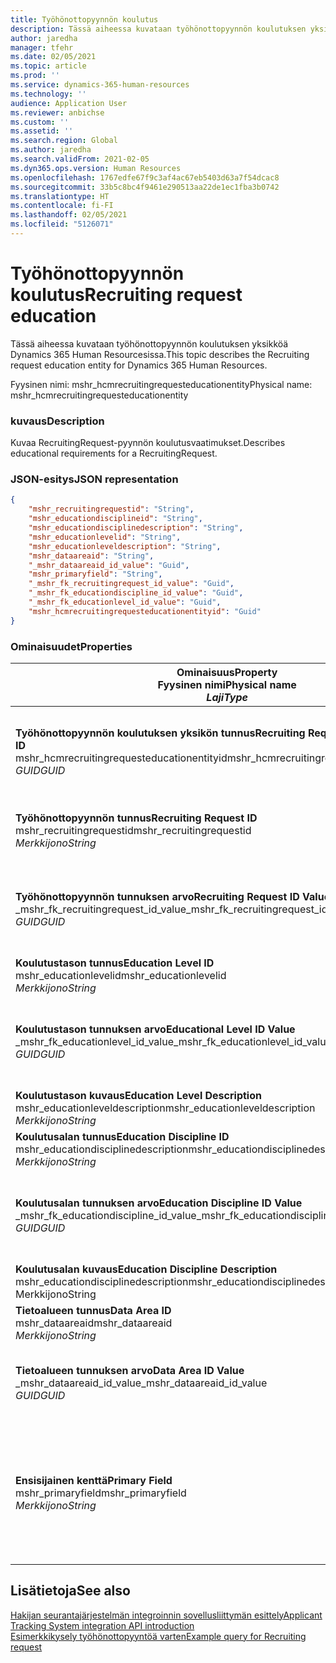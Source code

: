 ```yaml
---
title: Työhönottopyynnön koulutus
description: Tässä aiheessa kuvataan työhönottopyynnön koulutuksen yksikköä Dynamics 365 Human Resourcesissa.
author: jaredha
manager: tfehr
ms.date: 02/05/2021
ms.topic: article
ms.prod: ''
ms.service: dynamics-365-human-resources
ms.technology: ''
audience: Application User
ms.reviewer: anbichse
ms.custom: ''
ms.assetid: ''
ms.search.region: Global
ms.author: jaredha
ms.search.validFrom: 2021-02-05
ms.dyn365.ops.version: Human Resources
ms.openlocfilehash: 1767edfe67f9c3af4ac67eb5403d63a7f54dcac8
ms.sourcegitcommit: 33b5c8bc4f9461e290513aa22de1ec1fba3b0742
ms.translationtype: HT
ms.contentlocale: fi-FI
ms.lasthandoff: 02/05/2021
ms.locfileid: "5126071"
---
```

# <a name="recruiting-request-education"></a><span data-ttu-id="40124-103">Työhönottopyynnön koulutus</span><span class="sxs-lookup"><span data-stu-id="40124-103">Recruiting request education</span></span>

<span data-ttu-id="40124-104">Tässä aiheessa kuvataan työhönottopyynnön koulutuksen yksikköä Dynamics 365 Human Resourcesissa.</span><span class="sxs-lookup"><span data-stu-id="40124-104">This topic describes the Recruiting request education entity for Dynamics 365 Human Resources.</span></span>

<span data-ttu-id="40124-105">Fyysinen nimi: mshr_hcmrecruitingrequesteducationentity</span><span class="sxs-lookup"><span data-stu-id="40124-105">Physical name: mshr_hcmrecruitingrequesteducationentity</span></span>

### <a name="description"></a><span data-ttu-id="40124-106">kuvaus</span><span class="sxs-lookup"><span data-stu-id="40124-106">Description</span></span>

<span data-ttu-id="40124-107">Kuvaa RecruitingRequest-pyynnön koulutusvaatimukset.</span><span class="sxs-lookup"><span data-stu-id="40124-107">Describes educational requirements for a RecruitingRequest.</span></span>

### <a name="json-representation"></a><span data-ttu-id="40124-108">JSON-esitys</span><span class="sxs-lookup"><span data-stu-id="40124-108">JSON representation</span></span>

```json
{
    "mshr_recruitingrequestid": "String",
    "mshr_educationdisciplineid": "String",
    "mshr_educationdisciplinedescription": "String",
    "mshr_educationlevelid": "String",
    "mshr_educationleveldescription": "String",
    "mshr_dataareaid": "String",
    "_mshr_dataareaid_id_value": "Guid",
    "mshr_primaryfield": "String",
    "_mshr_fk_recruitingrequest_id_value": "Guid",
    "_mshr_fk_educationdiscipline_id_value": "Guid",
    "_mshr_fk_educationlevel_id_value": "Guid",
    "mshr_hcmrecruitingrequesteducationentityid": "Guid"
}
```

### <a name="properties"></a><span data-ttu-id="40124-109">Ominaisuudet</span><span class="sxs-lookup"><span data-stu-id="40124-109">Properties</span></span>

| <span data-ttu-id="40124-110">Ominaisuus</span><span class="sxs-lookup"><span data-stu-id="40124-110">Property</span></span><br><span data-ttu-id="40124-111">**Fyysinen nimi**</span><span class="sxs-lookup"><span data-stu-id="40124-111">**Physical name**</span></span><br><span data-ttu-id="40124-112">**_Laji_**</span><span class="sxs-lookup"><span data-stu-id="40124-112">**_Type_**</span></span> | <span data-ttu-id="40124-113">Käytä</span><span class="sxs-lookup"><span data-stu-id="40124-113">Use</span></span> | <span data-ttu-id="40124-114">kuvaus</span><span class="sxs-lookup"><span data-stu-id="40124-114">Description</span></span> |
| --- | --- | --- |
| <span data-ttu-id="40124-115">**Työhönottopyynnön koulutuksen yksikön tunnus**</span><span class="sxs-lookup"><span data-stu-id="40124-115">**Recruiting Request Education Entity ID**</span></span><br><span data-ttu-id="40124-116">mshr_hcmrecruitingrequesteducationentityid</span><span class="sxs-lookup"><span data-stu-id="40124-116">mshr_hcmrecruitingrequesteducationentityid</span></span><br><span data-ttu-id="40124-117">*GUID*</span><span class="sxs-lookup"><span data-stu-id="40124-117">*GUID*</span></span> | <span data-ttu-id="40124-118">Vain luku</span><span class="sxs-lookup"><span data-stu-id="40124-118">Read-only</span></span><br><span data-ttu-id="40124-119">Vaadittu</span><span class="sxs-lookup"><span data-stu-id="40124-119">Required</span></span> | <span data-ttu-id="40124-120">Järjestelmän luoma työhönottopyynnön koulutuksen tietueen yksilöivä tunnus.</span><span class="sxs-lookup"><span data-stu-id="40124-120">System-generated unique identifier for the Recruiting Request Education record.</span></span> |
| <span data-ttu-id="40124-121">**Työhönottopyynnön tunnus**</span><span class="sxs-lookup"><span data-stu-id="40124-121">**Recruiting Request ID**</span></span><br><span data-ttu-id="40124-122">mshr_recruitingrequestid</span><span class="sxs-lookup"><span data-stu-id="40124-122">mshr_recruitingrequestid</span></span><br><span data-ttu-id="40124-123">*Merkkijono*</span><span class="sxs-lookup"><span data-stu-id="40124-123">*String*</span></span> | <span data-ttu-id="40124-124">Kirjoita kerran</span><span class="sxs-lookup"><span data-stu-id="40124-124">Write-once</span></span><br><span data-ttu-id="40124-125">Vaadittu</span><span class="sxs-lookup"><span data-stu-id="40124-125">Required</span></span> | <span data-ttu-id="40124-126">Käyttäjän luettava liittyvän työhönottopyynnön yksilöivä tunnus.</span><span class="sxs-lookup"><span data-stu-id="40124-126">The user-readable unique identifier of the related recruiting request.</span></span> |
| <span data-ttu-id="40124-127">**Työhönottopyynnön tunnuksen arvo**</span><span class="sxs-lookup"><span data-stu-id="40124-127">**Recruiting Request ID Value**</span></span><br><span data-ttu-id="40124-128">_mshr_fk_recruitingrequest_id_value</span><span class="sxs-lookup"><span data-stu-id="40124-128">_mshr_fk_recruitingrequest_id_value</span></span><br><span data-ttu-id="40124-129">*GUID*</span><span class="sxs-lookup"><span data-stu-id="40124-129">*GUID*</span></span> | <span data-ttu-id="40124-130">Vain luku</span><span class="sxs-lookup"><span data-stu-id="40124-130">Read-only</span></span><br><span data-ttu-id="40124-131">Vaadittu</span><span class="sxs-lookup"><span data-stu-id="40124-131">Required</span></span><br><span data-ttu-id="40124-132">Viiteavain: mshr_hcmrecruitingrequestentity-yksikön mshr_hcmrecruitingrequestentityid</span><span class="sxs-lookup"><span data-stu-id="40124-132">Foreign key: mshr_hcmrecruitingrequestentityid of mshr_hcmrecruitingrequestentity</span></span> | <span data-ttu-id="40124-133">Järjestelmän luoma liittyvän työhönottopyynnön yksilöivä tunnus.</span><span class="sxs-lookup"><span data-stu-id="40124-133">System-generated unique identifier of the related recruiting request.</span></span> |
| <span data-ttu-id="40124-134">**Koulutustason tunnus**</span><span class="sxs-lookup"><span data-stu-id="40124-134">**Education Level ID**</span></span><br><span data-ttu-id="40124-135">mshr_educationlevelid</span><span class="sxs-lookup"><span data-stu-id="40124-135">mshr_educationlevelid</span></span><br><span data-ttu-id="40124-136">*Merkkijono*</span><span class="sxs-lookup"><span data-stu-id="40124-136">*String*</span></span> | <span data-ttu-id="40124-137">Kirjoita kerran</span><span class="sxs-lookup"><span data-stu-id="40124-137">Write-once</span></span><br><span data-ttu-id="40124-138">Vaadittu</span><span class="sxs-lookup"><span data-stu-id="40124-138">Required</span></span> | <span data-ttu-id="40124-139">Vaadittu koulutustaso.</span><span class="sxs-lookup"><span data-stu-id="40124-139">The level of education required.</span></span> |
| <span data-ttu-id="40124-140">**Koulutustason tunnuksen arvo**</span><span class="sxs-lookup"><span data-stu-id="40124-140">**Educational Level ID Value**</span></span><br><span data-ttu-id="40124-141">_mshr_fk_educationlevel_id_value</span><span class="sxs-lookup"><span data-stu-id="40124-141">_mshr_fk_educationlevel_id_value</span></span><br><span data-ttu-id="40124-142">*GUID*</span><span class="sxs-lookup"><span data-stu-id="40124-142">*GUID*</span></span> | <span data-ttu-id="40124-143">Vain luku</span><span class="sxs-lookup"><span data-stu-id="40124-143">Read-only</span></span><br><span data-ttu-id="40124-144">Vaadittu</span><span class="sxs-lookup"><span data-stu-id="40124-144">Required</span></span><br><span data-ttu-id="40124-145">Viiteavain: mshr_hcmeducationlevelentity-yksikön mshr_hcmeducationlevelentityid</span><span class="sxs-lookup"><span data-stu-id="40124-145">Foreign key: mshr_hcmeducationlevelentityid of mshr_hcmeducationlevelentity</span></span> | <span data-ttu-id="40124-146">Järjestelmän luoma vaaditun koulutustason yksilöivä tunnus.</span><span class="sxs-lookup"><span data-stu-id="40124-146">System-generated unique identifier of the level of education required.</span></span> |
| <span data-ttu-id="40124-147">**Koulutustason kuvaus**</span><span class="sxs-lookup"><span data-stu-id="40124-147">**Education Level Description**</span></span><br><span data-ttu-id="40124-148">mshr_educationleveldescription</span><span class="sxs-lookup"><span data-stu-id="40124-148">mshr_educationleveldescription</span></span><br><span data-ttu-id="40124-149">*Merkkijono*</span><span class="sxs-lookup"><span data-stu-id="40124-149">*String*</span></span> | <span data-ttu-id="40124-150">Vain luku</span><span class="sxs-lookup"><span data-stu-id="40124-150">Read-only</span></span><br><span data-ttu-id="40124-151">Vaadittu</span><span class="sxs-lookup"><span data-stu-id="40124-151">Required</span></span> | <span data-ttu-id="40124-152">Vaadittu osaamisalueen tason kuvaus.</span><span class="sxs-lookup"><span data-stu-id="40124-152">The description of the level required for the skill.</span></span> |
| <span data-ttu-id="40124-153">**Koulutusalan tunnus**</span><span class="sxs-lookup"><span data-stu-id="40124-153">**Education Discipline ID**</span></span><br><span data-ttu-id="40124-154">mshr_educationdisciplinedescription</span><span class="sxs-lookup"><span data-stu-id="40124-154">mshr_educationdisciplinedescription</span></span><br><span data-ttu-id="40124-155">*Merkkijono*</span><span class="sxs-lookup"><span data-stu-id="40124-155">*String*</span></span> | <span data-ttu-id="40124-156">Kirjoita kerran</span><span class="sxs-lookup"><span data-stu-id="40124-156">Write-once</span></span><br><span data-ttu-id="40124-157">Vaadittu</span><span class="sxs-lookup"><span data-stu-id="40124-157">Required</span></span> | <span data-ttu-id="40124-158">Koulutusala.</span><span class="sxs-lookup"><span data-stu-id="40124-158">The area of educational discipline.</span></span> |
| <span data-ttu-id="40124-159">**Koulutusalan tunnuksen arvo**</span><span class="sxs-lookup"><span data-stu-id="40124-159">**Education Discipline ID Value**</span></span><br><span data-ttu-id="40124-160">_mshr_fk_educationdiscipline_id_value</span><span class="sxs-lookup"><span data-stu-id="40124-160">_mshr_fk_educationdiscipline_id_value</span></span><br><span data-ttu-id="40124-161">*GUID*</span><span class="sxs-lookup"><span data-stu-id="40124-161">*GUID*</span></span> | <span data-ttu-id="40124-162">Vain luku</span><span class="sxs-lookup"><span data-stu-id="40124-162">Read-only</span></span><br><span data-ttu-id="40124-163">Vaadittu</span><span class="sxs-lookup"><span data-stu-id="40124-163">Required</span></span><br><span data-ttu-id="40124-164">Viiteavain: mshr_hcmeducationdisciplineentity-yksikön mshr_hcmeducationdisciplineentityid</span><span class="sxs-lookup"><span data-stu-id="40124-164">Foreign key: mshr_hcmeducationdisciplineentityid of mshr_hcmeducationdisciplineentity</span></span> | <span data-ttu-id="40124-165">Järjestelmän luoma koulutusalan yksilöivä tunnus.</span><span class="sxs-lookup"><span data-stu-id="40124-165">System-generated unique identifier of the area of educational discipline.</span></span> |
| <span data-ttu-id="40124-166">**Koulutusalan kuvaus**</span><span class="sxs-lookup"><span data-stu-id="40124-166">**Education Discipline Description**</span></span><br><span data-ttu-id="40124-167">mshr_educationdisciplinedescription</span><span class="sxs-lookup"><span data-stu-id="40124-167">mshr_educationdisciplinedescription</span></span><br><span data-ttu-id="40124-168">Merkkijono</span><span class="sxs-lookup"><span data-stu-id="40124-168">String</span></span> | <span data-ttu-id="40124-169">Vain luku</span><span class="sxs-lookup"><span data-stu-id="40124-169">Read-only</span></span><br><span data-ttu-id="40124-170">Vaadittu</span><span class="sxs-lookup"><span data-stu-id="40124-170">Required</span></span> | <span data-ttu-id="40124-171">Koulutusalan kuvaus.</span><span class="sxs-lookup"><span data-stu-id="40124-171">The description of the area of educational discipline.</span></span> |
| <span data-ttu-id="40124-172">**Tietoalueen tunnus**</span><span class="sxs-lookup"><span data-stu-id="40124-172">**Data Area ID**</span></span><br><span data-ttu-id="40124-173">mshr_dataareaid</span><span class="sxs-lookup"><span data-stu-id="40124-173">mshr_dataareaid</span></span><br><span data-ttu-id="40124-174">*Merkkijono*</span><span class="sxs-lookup"><span data-stu-id="40124-174">*String*</span></span> | <span data-ttu-id="40124-175">Luku/Kirjoitus</span><span class="sxs-lookup"><span data-stu-id="40124-175">Read/write</span></span><br><span data-ttu-id="40124-176">Valinnainen</span><span class="sxs-lookup"><span data-stu-id="40124-176">Optional</span></span> | <span data-ttu-id="40124-177">Määrittää oikeushenkilön (yrityksen).</span><span class="sxs-lookup"><span data-stu-id="40124-177">Specifies the legal entity (company).</span></span>|
| <span data-ttu-id="40124-178">**Tietoalueen tunnuksen arvo**</span><span class="sxs-lookup"><span data-stu-id="40124-178">**Data Area ID Value**</span></span><br><span data-ttu-id="40124-179">_mshr_dataareaid_id_value</span><span class="sxs-lookup"><span data-stu-id="40124-179">_mshr_dataareaid_id_value</span></span><br><span data-ttu-id="40124-180">*GUID*</span><span class="sxs-lookup"><span data-stu-id="40124-180">*GUID*</span></span> | <span data-ttu-id="40124-181">Vain luku</span><span class="sxs-lookup"><span data-stu-id="40124-181">Read-only</span></span><br><span data-ttu-id="40124-182">Valinnainen</span><span class="sxs-lookup"><span data-stu-id="40124-182">Optional</span></span><br><span data-ttu-id="40124-183">Viiteavain: cdm_companyid of cdm_company-yksikkö</span><span class="sxs-lookup"><span data-stu-id="40124-183">Foreign key: cdm_companyid of cdm_company entity</span></span> | <span data-ttu-id="40124-184">Järjestelmän luoma GUID-tunnus, joka yksilöi oikeushenkilön (yrityksen).</span><span class="sxs-lookup"><span data-stu-id="40124-184">System-generated GUID value identifying the legal entity (company).</span></span> |
| <span data-ttu-id="40124-185">**Ensisijainen kenttä**</span><span class="sxs-lookup"><span data-stu-id="40124-185">**Primary Field**</span></span><br><span data-ttu-id="40124-186">mshr_primaryfield</span><span class="sxs-lookup"><span data-stu-id="40124-186">mshr_primaryfield</span></span><br><span data-ttu-id="40124-187">*Merkkijono*</span><span class="sxs-lookup"><span data-stu-id="40124-187">*String*</span></span> | <span data-ttu-id="40124-188">Vain luku</span><span class="sxs-lookup"><span data-stu-id="40124-188">Read-only</span></span><br><span data-ttu-id="40124-189">Vaadittu</span><span class="sxs-lookup"><span data-stu-id="40124-189">Required</span></span> | <span data-ttu-id="40124-190">Työhönottopyynnön arvon, koulutustason tunnuksen ja koulutusalan tunnuksen ketjutus toisena menetelmänä tietueen yksilöiväksi tunnistamiseksi.</span><span class="sxs-lookup"><span data-stu-id="40124-190">Concatenation of Recruiting Request value, Education Level ID, and Education Discipline ID as another method to uniquely identify the record.</span></span> |

## <a name="see-also"></a><span data-ttu-id="40124-191">Lisätietoja</span><span class="sxs-lookup"><span data-stu-id="40124-191">See also</span></span>

[<span data-ttu-id="40124-192">Hakijan seurantajärjestelmän integroinnin sovellusliittymän esittely</span><span class="sxs-lookup"><span data-stu-id="40124-192">Applicant Tracking System integration API introduction</span></span>](hr-admin-integration-ats-api-introduction.md)<br>
[<span data-ttu-id="40124-193">Esimerkkikysely työhönottopyyntöä varten</span><span class="sxs-lookup"><span data-stu-id="40124-193">Example query for Recruiting request</span></span>](hr-admin-integration-ats-api-recruiting-request-example-query.md)

